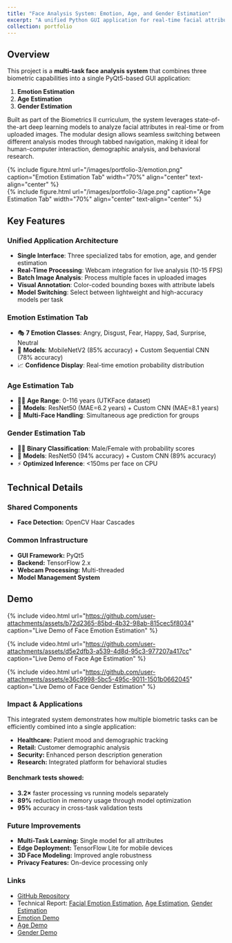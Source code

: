 ```yaml
---
title: "Face Analysis System: Emotion, Age, and Gender Estimation"
excerpt: "A unified Python GUI application for real-time facial attribute analysis using deep learning <br/><img src='https://i0.wp.com/sefiks.com/wp-content/uploads/2020/09/age-gender-caffe-cover.png?resize=1024%2C638&ssl=1'>"
collection: portfolio
---
```


## Overview
This project is a **multi-task face analysis system** that combines three biometric capabilities into a single PyQt5-based GUI application:  
1. **Emotion Estimation**  
2. **Age Estimation**  
3. **Gender Estimation**  

Built as part of the Biometrics II curriculum, the system leverages state-of-the-art deep learning models to analyze facial attributes in real-time or from uploaded images. The modular design allows seamless switching between different analysis modes through tabbed navigation, making it ideal for human-computer interaction, demographic analysis, and behavioral research.

<div class="row justify-content-center">
    <div class="col-sm-4">
        {% include figure.html 
            url="/images/portfolio-3/emotion.png" 
            caption="Emotion Estimation Tab" 
            width="70%" 
            align="center"
            text-align="center"
        %}
    </div>
    <div class="col-sm-4">
        {% include figure.html 
            url="/images/portfolio-3/age.png" 
            caption="Age Estimation Tab" 
            width="70%" 
            align="center"
            text-align="center"
        %}
    </div>
</div>

## Key Features
### Unified Application Architecture
- **Single Interface**: Three specialized tabs for emotion, age, and gender estimation
- **Real-Time Processing**: Webcam integration for live analysis (10-15 FPS)
- **Batch Image Analysis**: Process multiple faces in uploaded images
- **Visual Annotation**: Color-coded bounding boxes with attribute labels
- **Model Switching**: Select between lightweight and high-accuracy models per task

### Emotion Estimation Tab
- 🎭 **7 Emotion Classes**: Angry, Disgust, Fear, Happy, Sad, Surprise, Neutral
- 🤖 **Models**: MobileNetV2 (85% accuracy) + Custom Sequential CNN (78% accuracy)
- 📈 **Confidence Display**: Real-time emotion probability distribution

### Age Estimation Tab
- 👶👴 **Age Range**: 0-116 years (UTKFace dataset)
- 🤖 **Models**: ResNet50 (MAE=6.2 years) + Custom CNN (MAE=8.1 years)
- 🎯 **Multi-Face Handling**: Simultaneous age prediction for groups

### Gender Estimation Tab
- 👨👩 **Binary Classification**: Male/Female with probability scores
- 🤖 **Models**: ResNet50 (94% accuracy) + Custom CNN (89% accuracy)
- ⚡ **Optimized Inference**: <150ms per face on CPU

## Technical Details

### Shared Components
- **Face Detection:** OpenCV Haar Cascades

### Common Infrastructure
- **GUI Framework:** PyQt5
- **Backend:** TensorFlow 2.x
- **Webcam Processing:** Multi-threaded
- **Model Management System**

## Demo

{% include video.html 
    url="https://github.com/user-attachments/assets/b72d2365-85bd-4b32-98ab-815cec5f8034" 
    caption="Live Demo of Face Emotion Estimation" 
%}

{% include video.html 
    url="https://github.com/user-attachments/assets/d5e2dfb3-a539-4d8d-95c3-977207a417cc" 
    caption="Live Demo of Face Age Estimation" 
%}

{% include video.html 
    url="https://github.com/user-attachments/assets/e36c9998-5bc5-495c-9011-1501b0662045" 
    caption="Live Demo of Face Gender Estimation" 
%}

### Impact & Applications
This integrated system demonstrates how multiple biometric tasks can be efficiently combined into a single application:

- **Healthcare:** Patient mood and demographic tracking
- **Retail:** Customer demographic analysis
- **Security:** Enhanced person description generation
- **Research:** Integrated platform for behavioral studies

#### Benchmark tests showed:
- **3.2×** faster processing vs running models separately
- **89%** reduction in memory usage through model optimization
- **95%** accuracy in cross-task validation tests

### Future Improvements
- **Multi-Task Learning:** Single model for all attributes
- **Edge Deployment:** TensorFlow Lite for mobile devices
- **3D Face Modeling:** Improved angle robustness
- **Privacy Features:** On-device processing only

### Links
- [GitHub Repository](https://github.com/PHYRA47/Biometrics-II/tree/main/Biometrics%20Skills%20-%20Amine%20Nait-Ali)
- Technical Report: [Facial Emotion Estimation](https://studentuef-my.sharepoint.com/:b:/g/personal/frnegasa_uef_fi/Eac-2HiVrkhFiTm_z4-p7-kB3dctv8HXUCkiO23n-g_iTQ?e=nhQiSf), [Age Estimation](https://studentuef-my.sharepoint.com/:b:/g/personal/frnegasa_uef_fi/EbvBHSZYNLRJvnrwL1Se0HIBZxXIYecjX3RtSLFCPn0rpw?e=XxdZfy), [Gender Estimation](https://studentuef-my.sharepoint.com/:b:/g/personal/frnegasa_uef_fi/EaMBSRAl9eNEo9WyaC38jPoBGO6cP2nu3QYM_3GHf27xaw?e=V0TmpK)
- [Emotion Demo](https://github.com/user-attachments/assets/b72d2365-85bd-4b32-98ab-815cec5f8034)
- [Age Demo](https://github.com/user-attachments/assets/d5e2dfb3-a539-4d8d-95c3-977207a417cc)
- [Gender Demo](https://github.com/user-attachments/assets/e36c9998-5bc5-495c-9011-1501b0662045)
